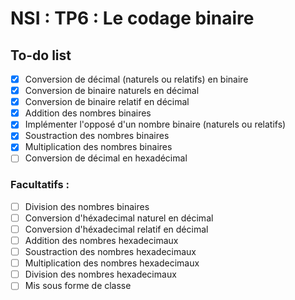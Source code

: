 # NSI : TP6 : Le codage binaire
## To-do list
- [x] Conversion de décimal (naturels ou relatifs) en binaire
- [x] Conversion de binaire naturels en décimal
- [x] Conversion de binaire relatif en décimal
- [x] Addition des nombres binaires 
- [x] Implémenter l'opposé d'un nombre binaire (naturels ou relatifs)
- [x] Soustraction des nombres binaires
- [x] Multiplication des nombres binaires 
- [ ] Conversion de décimal en hexadécimal 
### Facultatifs : 
- [ ] Division des nombres binaires
- [ ] Conversion d'héxadecimal naturel en décimal
- [ ] Conversion d'héxadecimal relatif en décimal
- [ ] Addition des nombres hexadecimaux
- [ ] Soustraction des nombres hexadecimaux 
- [ ] Multiplication des nombres hexadecimaux 
- [ ] Division des nombres hexadecimaux 
- [ ] Mis sous forme de classe